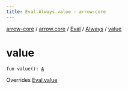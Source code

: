 ```yaml
---
title: Eval.Always.value - arrow-core
---
```


[arrow-core](../../../index.html) / [arrow.core](../../index.html) / [Eval](../index.html) / [Always](index.html) / [value](./value.html)

# value

`fun value(): `[`A`](index.html#A)

Overrides [Eval.value](../value.html)

